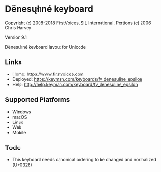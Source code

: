 Dënesųłıné keyboard
======================

Copyright (c) 2008-2018 FirstVoices, SIL International. Portions (c) 2006 Chris Harvey

Version 9.1

Dënesųłıné keyboard layout for Unicode

Links
-----

 * Home:     <https://www.firstvoices.com>
 * Deployed: <https://keyman.com/keyboards/fv_denesuline_epsilon>
 * Help:     <http://help.keyman.com/keyboard/fv_denesuline_epsilon>
 
Supported Platforms
-------------------

 * Windows
 * macOS
 * Linux
 * Web
 * Mobile

Todo
----

 * This keyboard needs canonical ordering to be changed and normalized (U+0328)
